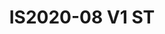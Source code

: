 ---
featured: true
title: IS2020-08 V1 ST
tags:
- Island
width: 20
length: 20
description: s guaranteed to grab attention! Part of our Exclusive Collection, this
  island design is stunning with a Curved ‘Horizon Wall. Included is plenty of storage
  and a large circular hanging sign to embrace your message - literally.</br></br>Includes:<ul><li>All
  Hardware as shown</li><li>New Graphics with your artwork</li><li>Lights</li><li>Counter</li><li>Furniture*
  (as per availability)</li><li>Friendly Expert Project Management</li></ul></br>Rent
  excludes flooring </br>*Own excludes furniture, flooring & monitors
rent: 38990
own: 75900
obj: 6eea9a7498b8452f907bf30d19183b90
images:
- url: assets/img/booths/IS2020-08-V1-ST/1.jpg
- url: assets/img/booths/IS2020-08-V1-ST/2.jpg
- url: assets/img/booths/IS2020-08-V1-ST/3.jpg
- url: assets/img/booths/IS2020-08-V1-ST/4.jpg
- url: assets/img/booths/IS2020-08-V1-ST/5.jpg
- url: assets/img/booths/IS2020-08-V1-ST/6.jpg
---